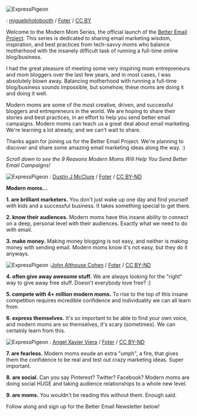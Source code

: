 
![ExpressPigeon](/blog/images/2013/w600.jpeg "ExpressPigeon")

: [miguelphotobooth](http://www.flickr.com/photos/miguelphotobooth/5320886958/) / [Foter](http://foter.com/) / [CC BY](http://creativecommons.org/licenses/by/2.0/)

Welcome to the Modern Mom Series, the official launch of the [Better Email Project](http://expresspigeon.com/blog/2013/12/02/expresspigeon-better-email-project/). This series is dedicated to sharing email marketing
wisdom, inspiration, and best practices from tech-savvy moms who balance
motherhood with the insanely difficult task of running a full-time
online blog/business.

I had the great pleasure of meeting some very inspiring mom
entrepreneurs and mom bloggers over the last few years, and in most
cases, I was absolutely blown away. Balancing motherhood with running a
full-time blog/business sounds impossible, but somehow, these moms are
doing it and doing it well.

Modern moms are some of the most creative, driven, and successful
bloggers and entrepreneurs in the world. We are hoping to share their
stories and best practices, in an effort to help you send better email
campaigns. Modern moms can teach us a great deal about email marketing.
We're learning a lot already, and we can't wait to share.

Thanks again for joining us for the Better Email Project. We're planning
to discover and share some amazing email marketing ideas along the way.
:)

*Scroll down to see the 9 Reasons Modern Moms Will Help You Send Better Email Campaigns!*

![ExpressPigeon](/blog/images/2013/w600_2.jpeg "ExpressPigeon")
:   [Dustin J McClure](http://www.flickr.com/photos/dustinjmcclure/10294780274/) / [Foter](http://foter.com/) / [CC BY-ND](http://creativecommons.org/licenses/by-nd/2.0/)

**Modern moms...**

**1. are brilliant marketers.**  You don't just wake up one day and
find yourself with kids and a successful business. It takes something
special to get there.

**2. know their audiences.** Modern moms have this insane ability to
connect on a deep, personal level with their audiences. Exactly what we
need to do with email.

**3. make money.** Making money blogging is not easy, and neither is
making money with sending email. Modern moms know it's not easy, but
they do it anyways.

![ExpressPigeon](/blog/images/2013/n-a-1871_l.jpg "ExpressPigeon")
:[John Althouse Cohen](http://www.flickr.com/photos/johncohen/10451837/) / [Foter](http://foter.com/) / [CC BY-ND](http://creativecommons.org/licenses/by-nd/2.0/)

**4. often give away awesome stuff.** We are always looking for the
"right" way to give away free stuff. Doesn't everybody love free? :)

**5. compete with 4+ million modern moms.** To rise to the top of this
insane competition requires incredible confidence and individuality we
can all learn from.

**6. express themselves.** It's so important to be able to find your own
voice, and modern moms are so themselves, it's scary (sometimes). We can
certainly learn from this.

![ExpressPigeon](/blog/images/2013/w600_3.jpeg "ExpressPigeon")
: [Angel Xavier Viera](http://www.flickr.com/photos/xavierito/9583155521/) / [Foter](http://foter.com/) / [CC BY-ND](http://creativecommons.org/licenses/by-nd/2.0/)

**7. are fearless.** Modern moms exude an extra "umph", a fire, that
gives them the confidence to be real and test out crazy marketing ideas.
Super important.

**8. are social.** Can you say Pinterest? Twitter? Facebook? Modern moms
are doing social HUGE and taking audience relationships to a whole new
level.

**9. are moms.** You wouldn't be reading this without them. Enough said.

Follow along and sign up for the Better
Email Newsletter below! 

